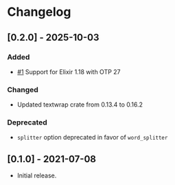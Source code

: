 # Changelog

## [0.2.0] - 2025-10-03

### Added
- [#1](https://github.com/foxbenjaminfox/ex_textwrap/pull/1) Support for Elixir 1.18 with OTP 27

### Changed
- Updated textwrap crate from 0.13.4 to 0.16.2

### Deprecated
- `splitter` option deprecated in favor of `word_splitter`

## [0.1.0] - 2021-07-08

- Initial release.
